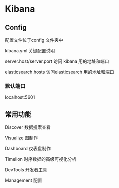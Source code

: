 # Kibana



## Config

配置文件位于config 文件夹中

kibana.yml 关键配置说明

server.host/server.port 访问 kibana 用的地址和端口

elasticsearch.hosts 访问elasticsearch 用的地址和端口

### 默认端口

localhost:5601



## 常用功能

Discover 数据搜索查看

Visualize 图制作

Dashboard 仪表盘制作

Timelion 时序数据的高级可视化分析

DevTools 开发者工具

Management 配置

